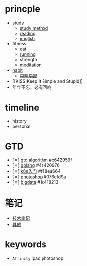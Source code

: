 # princple
  * study
    * [study method](study-method)
    * [reading](reading)
    * [english](english)
  * fitness
    * [eat](eat)
    * [running](running)
    * strength
    * [meditation](meditation)
  * [habit](habit)
    * [早睡早期](早睡早期)
  * [[KISS|Keep It Simple and Stupid]]
  * 年年不忘，必有回响

# timeline
  * history
  * personal

# GTD
  - [✗] [gtd algorithm](gtd-algorithm)  #c642959f
  - [✗] [golang](golang)  #4a420976
  - [✗] [k8s入门](k8s入门)  #f48ea664
  - [✗] [photoshop](photoshop)  #076cfd9a
  - [✗] [bigdata](bigdata)  #1c418213


# 笔记
  * [技术笔记](note)
  * [其他](./Misellanies)

# keywords
  * `Affinity` ipad photoshop
